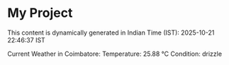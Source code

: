 # My Project

This content is dynamically generated in Indian Time (IST): 2025-10-21 22:46:37 IST


Current Weather in Coimbatore:
Temperature: 25.88 °C
Condition: drizzle
